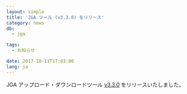 ```yaml
---
layout: simple
title: 'JGA ツール (v3.3.0) をリリース'
category: news
db:
  - jga

tags:
  - お知らせ

date: 2017-10-11T17:03:00
lang: ja
---
```


<p>JGA アップロード・ダウンロードツール <a href="/jga/submission-step.html#JGA_submission_tool">v3.3.0</a> をリリースいたしました。</p>
